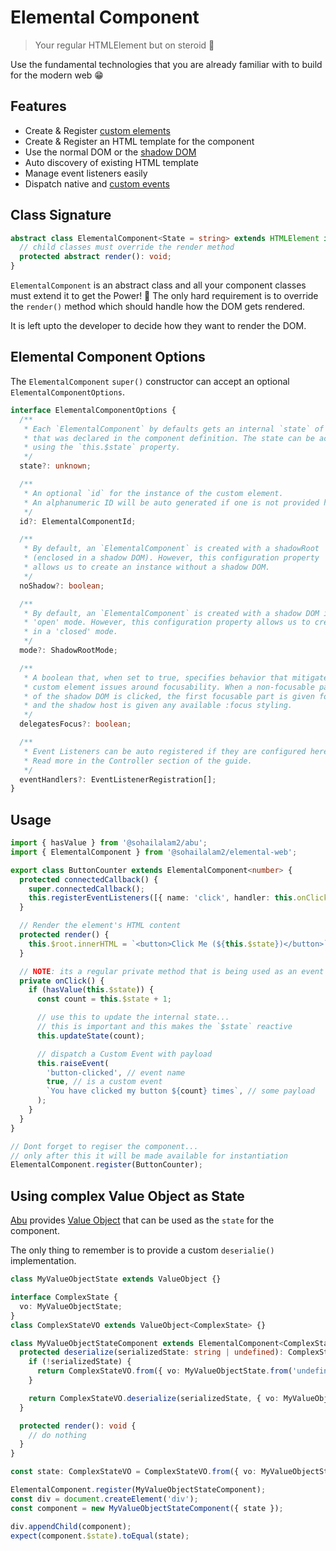 # Elemental Component

> Your regular HTMLElement but on steroid 💪

Use the fundamental technologies that you are already familiar with to build for the modern web 😁

## Features

- Create & Register [custom elements](https://developer.mozilla.org/en-US/docs/Web/Web_Components/Using_custom_elements)
- Create & Register an HTML template for the component
- Use the normal DOM or the [shadow DOM](https://developer.mozilla.org/en-US/docs/Web/Web_Components/Using_shadow_DOM)
- Auto discovery of existing HTML template
- Manage event listeners easily
- Dispatch native
  and [custom events](https://developer.mozilla.org/en-US/docs/Web/Events/Creating_and_triggering_events)

## Class Signature

```ts
abstract class ElementalComponent<State = string> extends HTMLElement implements EventController {
  // child classes must override the render method
  protected abstract render(): void;
}
```

`ElementalComponent` is an abstract class and all your component classes must extend it to get the Power! 👊
The only hard requirement is to override the `render()` method which should handle how the DOM gets rendered.

It is left upto the developer to decide how they want to render the DOM.

## Elemental Component Options

The `ElementalComponent` `super()` constructor can accept an optional `ElementalComponentOptions`.

```ts
interface ElementalComponentOptions {
  /**
   * Each `ElementalComponent` by defaults gets an internal `state` of type
   * that was declared in the component definition. The state can be access
   * using the `this.$state` property.
   */
  state?: unknown;

  /**
   * An optional `id` for the instance of the custom element.
   * An alphanumeric ID will be auto generated if one is not provided here.
   */
  id?: ElementalComponentId;

  /**
   * By default, an `ElementalComponent` is created with a shadowRoot
   * (enclosed in a shadow DOM). However, this configuration property
   * allows us to create an instance without a shadow DOM.
   */
  noShadow?: boolean;

  /**
   * By default, an `ElementalComponent` is created with a shadow DOM in the
   * 'open' mode. However, this configuration property allows us to create one
   * in a 'closed' mode.
   */
  mode?: ShadowRootMode;

  /**
   * A boolean that, when set to true, specifies behavior that mitigates
   * custom element issues around focusability. When a non-focusable part
   * of the shadow DOM is clicked, the first focusable part is given focus,
   * and the shadow host is given any available :focus styling.
   */
  delegatesFocus?: boolean;

  /**
   * Event Listeners can be auto registered if they are configured here.
   * Read more in the Controller section of the guide.
   */
  eventHandlers?: EventListenerRegistration[];
}
```

## Usage

```ts
import { hasValue } from '@sohailalam2/abu';
import { ElementalComponent } from '@sohailalam2/elemental-web';

export class ButtonCounter extends ElementalComponent<number> {
  protected connectedCallback() {
    super.connectedCallback();
    this.registerEventListeners([{ name: 'click', handler: this.onClick }]);
  }

  // Render the element's HTML content
  protected render() {
    this.$root.innerHTML = `<button>Click Me (${this.$state})</button>`;
  }

  // NOTE: its a regular private method that is being used as an event handler
  private onClick() {
    if (hasValue(this.$state)) {
      const count = this.$state + 1;

      // use this to update the internal state...
      // this is important and this makes the `$state` reactive
      this.updateState(count);

      // dispatch a Custom Event with payload
      this.raiseEvent(
        'button-clicked', // event name
        true, // is a custom event
        `You have clicked my button ${count} times`, // some payload
      );
    }
  }
}

// Dont forget to regiser the component...
// only after this it will be made available for instantiation
ElementalComponent.register(ButtonCounter);
```

## Using complex Value Object as State

[Abu](https://github.com/sohailalam2/abu) provides [Value Object](https://sohailalam2.github.io/abu/data-helpers/value-object/index)
that can be used as the `state` for the component.

The only thing to remember is to provide a custom `deserialie()` implementation.

```ts
class MyValueObjectState extends ValueObject {}

interface ComplexState {
  vo: MyValueObjectState;
}
class ComplexStateVO extends ValueObject<ComplexState> {}

class MyValueObjectStateComponent extends ElementalComponent<ComplexStateVO> {
  protected deserialize(serializedState: string | undefined): ComplexStateVO {
    if (!serializedState) {
      return ComplexStateVO.from({ vo: MyValueObjectState.from('undefined') });
    }

    return ComplexStateVO.deserialize(serializedState, { vo: MyValueObjectState });
  }

  protected render(): void {
    // do nothing
  }
}

const state: ComplexStateVO = ComplexStateVO.from({ vo: MyValueObjectState.from(myComponentState) });

ElementalComponent.register(MyValueObjectStateComponent);
const div = document.createElement('div');
const component = new MyValueObjectStateComponent({ state });

div.appendChild(component);
expect(component.$state).toEqual(state);
```
